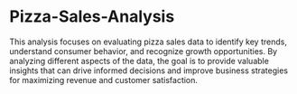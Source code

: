 # Pizza-Sales-Analysis
This analysis focuses on evaluating pizza sales data to identify key trends, understand consumer behavior, and recognize growth opportunities. By analyzing different aspects of the data, the goal is to provide valuable insights that can drive informed decisions and improve business strategies for maximizing revenue and customer satisfaction.
